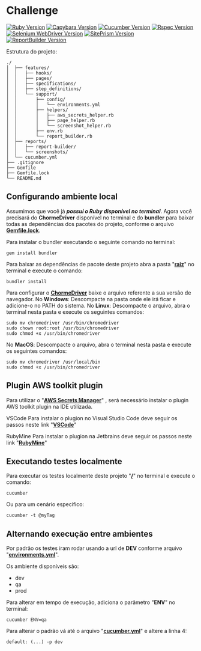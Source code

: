 [ruby-image]: https://img.shields.io/badge/ruby-2.7.2-red
[ruby-url]: https://www.ruby-lang.org/pt/
[cucumber-image]: https://img.shields.io/badge/cucumber-5.3.0-brightgreen
[cucumber-url]: https://cucumber.io/docs/installation/ruby/
[capybara-image]: https://img.shields.io/badge/capybara-3.35.3-purple
[capybara-url]: https://teamcapybara.github.io/capybara/
[rspec-image]: https://img.shields.io/badge/rspec-3.10.0-red
[rspec-url]: https://rspec.info/documentation/
[site_prism-image]: https://img.shields.io/badge/site_prism-3.7.1-black
[site_prism-url]: https://rdoc.info/gems/site_prism/frames
[selenium_wedriver-image]:https://img.shields.io/badge/selenium-3.142.6-beige
[selenium_wedriver-url]:https://github.com/SeleniumHQ/selenium/wiki/Ruby-Bindings
[report_builder-image]: https://img.shields.io/badge/report_builder-1.9-blue
[report_builder-url]: https://reportbuilder.rajatthareja.com/

# Challenge
[![Ruby Version][ruby-image]][ruby-url]
[![Capybara Version][capybara-image]][capybara-url]
[![Cucumber Version][cucumber-image]][cucumber-url]
[![Rspec Version][rspec-image]][rspec-url]
[![Selenium WebDriver Version][selenium_wedriver-image]][rspec-url]
[![SitePrism Version][site_prism-image]][selenium_wedriver-url]
[![ReportBuilder Version][report_builder-image]][report_builder-url]

Estrutura do projeto:
```
./
│  ├── features/
│  │   ├── hooks/
│  │   ├── pages/
│  │   ├── specifications/
│  │   ├── step_definitions/
│  │   └── support/
│  │       ├── config/
│  │       │   └── environments.yml
│  │       ├── helpers/
│  │       │   ├── aws_secrets_helper.rb
│  │       │   ├── page_helper.rb
│  │       │   └── screenshot_helper.rb
│  │       ├── env.rb
│  │       └── report_builder.rb
│  ├── reports/
│  │   ├── report-builder/
│  │   └── screenshots/
│  └── cucumber.yml
├── .gitignore
├── Gemfile
├── Gemfile.lock
└── README.md
```


## Configurando ambiente local

Assumimos que você já ***possui o Ruby disponível no terminal***. Agora você precisará do **ChormeDriver** disponível no terminal e do **bundler** para baixar todas as dependências dos pacotes do projeto, conforme o arquivo **[Gemfile.lock](https://github.com/ZupIT/livepass-qa-ui/blob/master/Gemfile.lock)**.

Para instalar o bundler executando o seguinte comando no terminal:
```
gem install bundler
```
Para baixar as dependências de pacote deste projeto abra a pasta "**[raiz](https://github.com/ZupIT/livepass-qa-ui/tree/master/)**" no terminal e execute o comando:
```
bundler install
```

Para configurar o **[ChormeDriver](https://chromedriver.chromium.org/downloads)** baixe o arquivo referente a sua versão de navegador. 
No **Windows**: Descompacte na pasta onde ele irá ficar e adicione-o no PATH do sistema. 
No **Linux**: Descompacte o arquivo, abra o terminal nesta pasta e execute os seguintes comandos:
```
sudo mv chromedriver /usr/bin/chromedriver
sudo chown root:root /usr/bin/chromedriver
sudo chmod +x /usr/bin/chromedriver
```
No **MacOS**: Descompacte o arquivo, abra o terminal nesta pasta e execute os seguintes comandos:
```
sudo mv chromedriver /usr/local/bin
sudo chmod +x /usr/bin/chromedriver
```
## Plugin AWS toolkit plugin

Para utilizar o "**[AWS Secrets Manager](https://docs.aws.amazon.com/pt_br/secretsmanager/latest/userguide/intro.html)**" , será necessário instalar o plugin AWS toolkit plugin na IDE utilizada.

VSCode
Para instalar o plugion no Visual Studio Code deve seguir os passos neste link "**[VSCode](https://aws.amazon.com/visualstudiocode/)**"

RubyMine
Para instalar o plugion na Jetbrains deve seguir os passos neste link "**[RubyMine](https://docs.aws.amazon.com/toolkit-for-jetbrains/latest/userguide/setup-toolkit.html)**"

## Executando testes localmente

Para executar os testes localmente deste projeto "**[/](https://github.com/ZupIT/livepass-qa-ui/tree/master/)**" no terminal e execute o comando:
```
cucumber
```
Ou para um cenário específico:
```
cucumber -t @myTag
```


## Alternando execução entre ambientes

Por padrão os testes iram rodar usando a url de **DEV** conforme arquivo "**[environments.yml](https://github.com/ZupIT/livepass-qa-ui/blob/master/features/support/config/environments.yml)**". 

Os ambiente disponíveis são:
- dev
- qa
- prod

Para alterar em tempo de execução, adiciona o parâmetro "**ENV**" no terminal:
```
cucumber ENV=qa
```

Para alterar o padrão vá até o arquivo "**[cucumber.yml](https://github.com/ZupIT/livepass-qa-ui/blob/master/cucumber.yml)**" e altere a linha 4:
```
default: (...) -p dev
```
